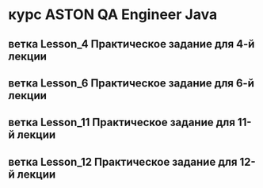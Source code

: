 # курс ASTON QA Engineer Java 

## ветка Lesson_4 Практическое задание для 4-й лекции
## ветка Lesson_6 Практическое задание для 6-й лекции
## ветка Lesson_11 Практическое задание для 11-й лекции
## ветка Lesson_12 Практическое задание для 12-й лекции